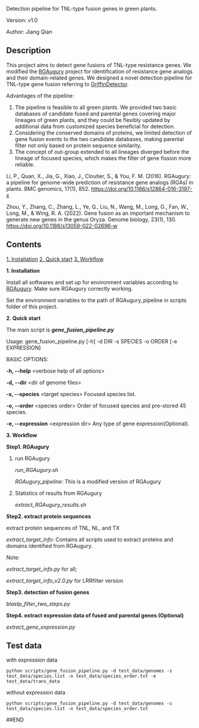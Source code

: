 Detection pipeline for TNL-type fusion genes in green plants.

Version: v1.0

Author: Jiang Qian


**<left>Description</left>**
---------------
This project aims to detect gene fusions of TNL-type resistance genes. We modified the <a href="https://bitbucket.org/yaanlpc/rgaugury/src/master/">RGAugury</a> project for identification of resistance gene analogs and their domain-related genes. We designed a novel detection pipeline for TNL-type gene fusion referring to <a href="https://github.com/zhangcj2022/GriffinDetector">GriffinDetector</a>. 

Advantages of the pipeline:
1. The pipeline is feasible to all green plants. We provided two basic databases of candidate fused and parental genes covering major lineages of green plants, and they could be flexibly updated by additional data from customized species beneficial for detection. 
2. Considering the conserved domains of proteins, we limited detection of gene fusion events to the two candidate databases, making parental filter not only based on protein sequence similarity. 
3. The concept of out-group extended to all lineages diverged before the lineage of focused species, which makes the filter of gene fission more reliable.

Li, P., Quan, X., Jia, G., Xiao, J., Cloutier, S., & You, F. M. (2016). RGAugury: a pipeline for genome-wide prediction of resistance gene analogs (RGAs) in plants. BMC genomics, 17(1), 852. https://doi.org/10.1186/s12864-016-3197-x

Zhou, Y., Zhang, C., Zhang, L., Ye, Q., Liu, N., Wang, M., Long, G., Fan, W., Long, M., & Wing, R. A. (2022). Gene fusion as an important mechanism to generate new genes in the genus Oryza. Genome biology, 23(1), 130. https://doi.org/10.1186/s13059-022-02696-w


**<left>Contents</left>**
---------------
<a href="#Installation">1. Installation</a>
<a href="#Quick_start">2. Quick start</a>
<a href="#Workflow">3. Workflow</a>

**<a name="Installation">1. Installation</a>**

Install all softwares and set up for environment variables according to <a href="https://bitbucket.org/yaanlpc/rgaugury/wiki/Home">RGAugury</a>. Make sure RGAugury correctly working.

Set the  environment variables to the path of RGAugury_pipeline in scripts folder of this project.


**<a name="Quick_start">2. Quick start</a>**

The main script is ***gene_fusion_pipeline.py*** 

Usage: gene_fusion_pipeline.py [-h] -d DIR -s SPECIES -o ORDER [-e EXPRESSION]


BASIC OPTIONS:

**-h, --help** \<verbose help of all options>

**-d, --dir**  \<dir of genome files>

**-s, --species** \<target species> Focused species list.

**-o, --order** \<species order> Order of focused species and pre-stored 45 species.

**-e, --expression** \<expression dir> Any type of gene expression(Optional).

**<a name="Workflow">3. Workflow</a>**

**Step1. RGAugury**

1) run RGAugury
   
   _run_RGAugury.sh_

   _RGAugury_pipeline:_ This is a modified version of RGAugury

2) Statistics of results from RGAugury
   
   _extract_RGAugury_results.sh_
   

**Step2. extract protein sequences**

extract protein sequences of TNL, NL, and TX

_extract_target_info:_
Contains all scripts used to extract proteins and domains identified from RGAugury.

Note: 

_extract_target_info.py_ for all; 

_extract_target_info_v2.0.py_ for LRRfilter version

**Step3. detection of fusion genes**

_blastp_filter_two_steps.py_

**Step4. extract expression data of fused and parental genes (Optional)**

_extract_gene_expression.py_


**Test data**
---------
with expression data

    python scripts/gene_fusion_pipeline.py -d test_data/genomes -s test_data/species.list -o test_data/species_order.txt -e test_data/trans_data

without expression data

    python scripts/gene_fusion_pipeline.py -d test_data/genomes -s test_data/species.list -o test_data/species_order.txt


##END
